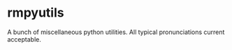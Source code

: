 # rmpyutils
A bunch of miscellaneous python utilities. All typical pronunciations current acceptable.

